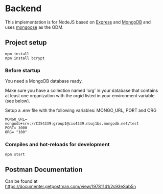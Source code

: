 # Backend

This implementation is for NodeJS based on [Express](https://expressjs.com/) and [MongoDB](https://www.mongodb.com/) and uses [mongoose](https://mongoosejs.com/) as the ODM.

## Project setup

    npm install
    npm install bcrypt

### Before startup
You need a MongoDB database ready.

Make sure you have a collection named 'org' in your database that contains at least one organization with the orgid listed in your environment variable (see below).

Setup a .env file with the following variables: MONGO_URL, PORT and ORG

    MONGO_URL= mongodb+srv://CIS4339:group1@cis4339.nbuj1bs.mongodb.net/test
    PORT= 3000
    ORG= "100"

### Compiles and hot-reloads for development

    npm start

## Postman Documentation

Can be found at https://documenter.getpostman.com/view/19781141/2s93eSab5n
